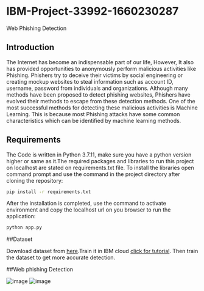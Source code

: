 # IBM-Project-33992-1660230287
Web Phishing Detection
## Introduction

The Internet has become an indispensable part of our life, However, It also has provided opportunities to anonymously perform malicious activities like Phishing. Phishers try to deceive their victims by social engineering or creating mockup websites to steal information such as account ID, username, password from individuals and organizations. Although many methods have been proposed to detect phishing websites, Phishers have evolved their methods to escape from these detection methods. One of the most successful methods for detecting these malicious activities is Machine Learning. This is because most Phishing attacks have some common characteristics which can be identified by machine learning methods.

## Requirements

The Code is written in Python 3.7.11, make sure you have a python version higher or same as it.The required packages and libraries to run this project on localhost are stated on requirements.txt file. To install the libraries open command prompt and use the command in the project directory after cloning the repository:
```bash
pip install -r requirements.txt
```
After the installation is completed, use the command to activate environment and copy the localhost url on you browser to run the application:
```bash
python app.py
```
##Dataset

Download dataset from [here](https://drive.google.com/file/d/18PuytIZWvNQCnMypKdaQjAqqQ0MRZ0uj/view?usp=sharing).Train it in IBM cloud [click for tutorial](https://youtu.be/TysuP3KgSzc). Then train the dataset to get more accurate detection.

##Web phishing Detection

![image]()
![image](https://user-images.githubusercontent.com/79131292/144742785-d183f50a-52d6-4296-a43a-90a1ee3502d8.png)
